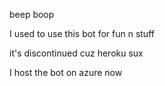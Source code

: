 beep boop

I used to use this bot for fun n stuff

it's discontinued cuz heroku sux

I host the bot on azure now
